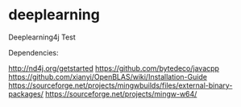 # deeplearning
Deeplearning4j Test

Dependencies:

http://nd4j.org/getstarted
https://github.com/bytedeco/javacpp
https://github.com/xianyi/OpenBLAS/wiki/Installation-Guide
https://sourceforge.net/projects/mingwbuilds/files/external-binary-packages/
https://sourceforge.net/projects/mingw-w64/

